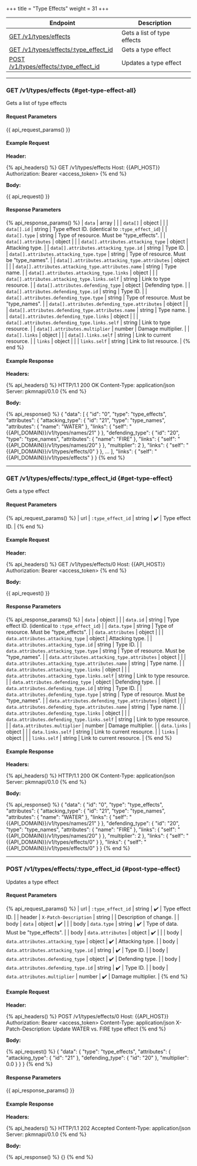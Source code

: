 +++
title = "Type Effects"
weight = 31
+++

| Endpoint                                                    | Description                 |
|-------------------------------------------------------------|-----------------------------|
| [GET /v1/types/effects](#get-type-effect-all)               | Gets a list of type effects |
| [GET /v1/types/effects/:type_effect_id](#get-type-effect)   | Gets a type effect          |
| [POST /v1/types/effects/:type_effect_id](#post-type-effect) | Updates a type effect       |

---

### GET /v1/types/effects {#get-type-effect-all}

Gets a list of type effects

#### Request Parameters

{{ api_request_params() }}

#### Example Request

**Header:**

{% api_headers() %}
GET /v1/types/effects
Host: {{API_HOST}}
Authorization: Bearer <access_token>
{% end %}

**Body:**

{{ api_request() }}

#### Response Parameters

{% api_response_params() %}
| `data`                                             | array  |                                                  |
| `data[]`                                           | object |                                                  |
| `data[].id`                                        | string | Type effect ID. (identical to `:type_effect_id`) |
| `data[].type`                                      | string | Type of resource. Must be "type_effects".        |
| `data[].attributes`                                | object |                                                  |
| `data[].attributes.attacking_type`                 | object | Attacking type.                                  |
| `data[].attributes.attacking_type.id`              | string | Type ID.                                         |
| `data[].attributes.attacking_type.type`            | string | Type of resource. Must be "type_names".          |
| `data[].attributes.attacking_type.attributes`      | object |                                                  |
| `data[].attributes.attacking_type.attributes.name` | string | Type name.                                       |
| `data[].attributes.attacking_type.links`           | object |                                                  |
| `data[].attributes.attacking_type.links.self`      | string | Link to type resource.                           |
| `data[].attributes.defending_type`                 | object | Defending type.                                  |
| `data[].attributes.defending_type.id`              | string | Type ID.                                         |
| `data[].attributes.defending_type.type`            | string | Type of resource. Must be "type_names".          |
| `data[].attributes.defending_type.attributes`      | object |                                                  |
| `data[].attributes.defending_type.attributes.name` | string | Type name.                                       |
| `data[].attributes.defending_type.links`           | object |                                                  |
| `data[].attributes.defending_type.links.self`      | string | Link to type resource.                           |
| `data[].attributes.multiplier`                     | number | Damage multiplier.                               |
| `data[].links`                                     | object |                                                  |
| `data[].links.self`                                | string | Link to current resource.                        |
| `links`                                            | object |                                                  |
| `links.self`                                       | string | Link to list resource.                           |
{% end %}

#### Example Response

**Headers:**

{% api_headers() %}
HTTP/1.1 200 OK
Content-Type: application/json
Server: pkmnapi/0.1.0
{% end %}

**Body:**

{% api_response() %}
{
    "data": [
        {
            "id": "0",
            "type": "type_effects",
            "attributes": {
                "attacking_type": {
                    "id": "21",
                    "type": "type_names",
                    "attributes": {
                        "name": "WATER"
                    },
                    "links": {
                        "self": "{{API_DOMAIN}}/v1/types/names/21"
                    }
                },
                "defending_type": {
                    "id": "20",
                    "type": "type_names",
                    "attributes": {
                        "name": "FIRE"
                    },
                    "links": {
                        "self": "{{API_DOMAIN}}/v1/types/names/20"
                    }
                },
                "multiplier": 2
            },
            "links": {
                "self": "{{API_DOMAIN}}/v1/types/effects/0"
            }
        },
        ...
    ],
    "links": {
        "self": "{{API_DOMAIN}}/v1/types/effects"
    }
}
{% end %}

---

### GET /v1/types/effects/:type_effect_id {#get-type-effect}

Gets a type effect

#### Request Parameters

{% api_request_params() %}
| url | `:type_effect_id` | string | ✔️ | Type effect ID. |
{% end %}

#### Example Request

**Header:**

{% api_headers() %}
GET /v1/types/effects/0
Host: {{API_HOST}}
Authorization: Bearer <access_token>
{% end %}

**Body:**

{{ api_request() }}

#### Response Parameters

{% api_response_params() %}
| `data`                                           | object |                                                  |
| `data.id`                                        | string | Type effect ID. (identical to `:type_effect_id`) |
| `data.type`                                      | string | Type of resource. Must be "type_effects".        |
| `data.attributes`                                | object |                                                  |
| `data.attributes.attacking_type`                 | object | Attacking type.                                  |
| `data.attributes.attacking_type.id`              | string | Type ID.                                         |
| `data.attributes.attacking_type.type`            | string | Type of resource. Must be "type_names".          |
| `data.attributes.attacking_type.attributes`      | object |                                                  |
| `data.attributes.attacking_type.attributes.name` | string | Type name.                                       |
| `data.attributes.attacking_type.links`           | object |                                                  |
| `data.attributes.attacking_type.links.self`      | string | Link to type resource.                           |
| `data.attributes.defending_type`                 | object | Defending type.                                  |
| `data.attributes.defending_type.id`              | string | Type ID.                                         |
| `data.attributes.defending_type.type`            | string | Type of resource. Must be "type_names".          |
| `data.attributes.defending_type.attributes`      | object |                                                  |
| `data.attributes.defending_type.attributes.name` | string | Type name.                                       |
| `data.attributes.defending_type.links`           | object |                                                  |
| `data.attributes.defending_type.links.self`      | string | Link to type resource.                           |
| `data.attributes.multiplier`                     | number | Damage multiplier.                               |
| `data.links`                                     | object |                                                  |
| `data.links.self`                                | string | Link to current resource.                        |
| `links`                                          | object |                                                  |
| `links.self`                                     | string | Link to current resource.                        |
{% end %}

#### Example Response

**Headers:**

{% api_headers() %}
HTTP/1.1 200 OK
Content-Type: application/json
Server: pkmnapi/0.1.0
{% end %}

**Body:**

{% api_response() %}
{
    "data": {
        "id": "0",
        "type": "type_effects",
        "attributes": {
            "attacking_type": {
                "id": "21",
                "type": "type_names",
                "attributes": {
                    "name": "WATER"
                },
                "links": {
                    "self": "{{API_DOMAIN}}/v1/types/names/21"
                }
            },
            "defending_type": {
                "id": "20",
                "type": "type_names",
                "attributes": {
                    "name": "FIRE"
                },
                "links": {
                    "self": "{{API_DOMAIN}}/v1/types/names/20"
                }
            },
            "multiplier": 2
        },
        "links": {
            "self": "{{API_DOMAIN}}/v1/types/effects/0"
        }
    },
    "links": {
        "self": "{{API_DOMAIN}}/v1/types/effects/0"
    }
}
{% end %}

---

### POST /v1/types/effects/:type_effect_id {#post-type-effect}

Updates a type effect

#### Request Parameters

{% api_request_params() %}
| url    | `:type_effect_id`                   | string | ✔️ | Type effect ID.                       |
| header | `X-Patch-Description`               | string |   | Description of change.                |
| body   | `data`                              | object | ✔️ |                                       |
| body   | `data.type`                         | string | ✔️ | Type of data. Must be "type_effects". |
| body   | `data.attributes`                   | object | ✔️ |                                       |
| body   | `data.attributes.attacking_type`    | object | ✔️ | Attacking type.                       |
| body   | `data.attributes.attacking_type.id` | string | ✔️ | Type ID.                              |
| body   | `data.attributes.defending_type`    | object | ✔️ | Defending type.                       |
| body   | `data.attributes.defending_type.id` | string | ✔️ | Type ID.                              |
| body   | `data.attributes.multiplier`        | number | ✔️ | Damage multiplier.                    |
{% end %}

#### Example Request

**Header:**

{% api_headers() %}
POST /v1/types/effects/0
Host: {{API_HOST}}
Authorization: Bearer <access_token>
Content-Type: application/json
X-Patch-Description: Update WATER vs. FIRE type effect
{% end %}

**Body:**

{% api_request() %}
{
    "data": {
        "type": "type_effects",
        "attributes": {
            "attacking_type": {
                "id": "21"
            },
            "defending_type": {
                "id": "20"
            },
            "multiplier": 0.0
        }
    }
}
{% end %}

#### Response Parameters

{{ api_response_params() }}

#### Example Response

**Headers:**

{% api_headers() %}
HTTP/1.1 202 Accepted
Content-Type: application/json
Server: pkmnapi/0.1.0
{% end %}

**Body:**

{% api_response() %}
{}
{% end %}
